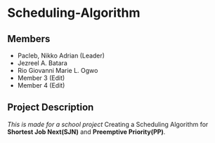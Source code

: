 # Scheduling-Algorithm

## Members
- Pacleb, Nikko Adrian (Leader)
- Jezreel A. Batara
- Rio Giovanni Marie L. Ogwo
- Member 3 (Edit)
- Member 4 (Edit)

## Project Description
*This is made for a school project*
Creating a Scheduling Algorithm for **Shortest Job Next(SJN)** and **Preemptive Priority(PP)**.
